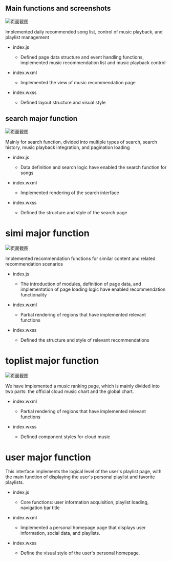 <!-- by Liu Fei -->

## Main functions and screenshots

![页面截图](qq_images1/qq_images_01.png)

Implemented daily recommended song list, control of music playback, and playlist management

- index.js  
    - Defined page data structure and event handling functions, implemented music recommendation list and music playback control

- index.wxml  
    - Implemented the view of music recommendation page

- index.wxss  
    - Defined layout structure and visual style


##  search major function 

![页面截图](qq_images1/qq_images_02.png)

Mainly for search function, divided into multiple types of search, search history, music playback integration, and pagination loading

- index.js  
    - Data definition and search logic have enabled the search function for songs

- index.wxml  
    - Implemented rendering of the search interface

- index.wxss  
    - Defined the structure and style of the search page


# simi major function

![页面截图](qq_images2/qq_images2_01.png)

Implemented recommendation functions for similar content and related recommendation scenarios

- index.js  
    - The introduction of modules, definition of page data, and implementation of page loading logic have enabled recommendation functionality

- index.wxml  
    - Partial rendering of regions that have implemented relevant functions

- index.wxss  
    - Defined the structure and style of relevant recommendations

# toplist major function

![页面截图](qq_images2/qq_images2_02.png)

We have implemented a music ranking page, which is mainly divided into two parts: the official cloud music chart and the global chart.

- index.wxml  
    - Partial rendering of regions that have implemented relevant functions

- index.wxss  
    - Defined component styles for cloud music


# user major function


This interface implements the logical level of the user's playlist page, with the main function of displaying the user's personal playlist and favorite playlists.

- index.js  
    - Core functions: user information acquisition, playlist loading, navigation bar title

- index.wxml  
    - Implemented a personal homepage page that displays user information, social data, and playlists.

- index.wxss  
    - Define the visual style of the user's personal homepage.
